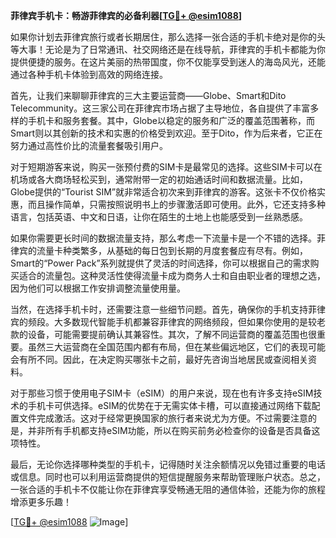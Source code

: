 **菲律宾手机卡：畅游菲律宾的必备利器[[TG💪+ @esim1088](https://t.me/s/esim1088)]**

如果你计划去菲律宾旅行或者长期居住，那么选择一张合适的手机卡绝对是你的头等大事！无论是为了日常通讯、社交网络还是在线导航，菲律宾的手机卡都能为你提供便捷的服务。在这片美丽的热带国度，你不仅能享受到迷人的海岛风光，还能通过各种手机卡体验到高效的网络连接。

首先，让我们来聊聊菲律宾的三大主要运营商——Globe、Smart和Dito Telecommunity。这三家公司在菲律宾市场占据了主导地位，各自提供了丰富多样的手机卡和服务套餐。其中，Globe以稳定的服务和广泛的覆盖范围著称，而Smart则以其创新的技术和实惠的价格受到欢迎。至于Dito，作为后来者，它正在努力通过高性价比的流量套餐吸引用户。

对于短期游客来说，购买一张预付费的SIM卡是最常见的选择。这些SIM卡可以在机场或各大商场轻松买到，通常附带一定的初始通话时间和数据流量。比如，Globe提供的“Tourist SIM”就非常适合初次来到菲律宾的游客。这张卡不仅价格实惠，而且操作简单，只需按照说明书上的步骤激活即可使用。此外，它还支持多种语言，包括英语、中文和日语，让你在陌生的土地上也能感受到一丝熟悉感。

如果你需要更长时间的数据流量支持，那么考虑一下流量卡是一个不错的选择。菲律宾的流量卡种类繁多，从基础的每日包到长期的月度套餐应有尽有。例如，Smart的“Power Pack”系列就提供了灵活的时间选择，你可以根据自己的需求购买适合的流量包。这种灵活性使得流量卡成为商务人士和自由职业者的理想之选，因为他们可以根据工作安排调整流量使用量。

当然，在选择手机卡时，还需要注意一些细节问题。首先，确保你的手机支持菲律宾的频段。大多数现代智能手机都兼容菲律宾的网络频段，但如果你使用的是较老款的设备，可能需要提前确认其兼容性。其次，了解不同运营商的覆盖范围也很重要。虽然三大运营商在全国范围内都有布局，但在某些偏远地区，它们的表现可能会有所不同。因此，在决定购买哪张卡之前，最好先咨询当地居民或查阅相关资料。

对于那些习惯于使用电子SIM卡（eSIM）的用户来说，现在也有许多支持eSIM技术的手机卡可供选择。eSIM的优势在于无需实体卡槽，可以直接通过网络下载配置文件完成激活。这对于经常更换国家的旅行者来说尤为方便。不过需要注意的是，并非所有手机都支持eSIM功能，所以在购买前务必检查你的设备是否具备这项特性。

最后，无论你选择哪种类型的手机卡，记得随时关注余额情况以免错过重要的电话或信息。同时也可以利用运营商提供的短信提醒服务来帮助管理账户状态。总之，一张合适的手机卡不仅能让你在菲律宾享受畅通无阻的通信体验，还能为你的旅程增添更多乐趣！

[[TG💪+ @esim1088](https://t.me/s/esim1088) ![Image](https://i.postimg.cc/4NQfJmqS/Snipaste-2025-05-13-00-14-12.png)]